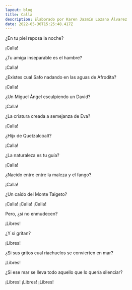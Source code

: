 ```yaml
---
layout: blog
title: Calla
description: Elaborado por Karen Jazmín Lozano Álvarez
date: 2022-05-30T15:25:48.417Z
---
```

¿En tu piel reposa la noche?

¡Calla!

¿Tu amiga inseparable es el hambre?

¡Calla!

¿Existes cual Safo nadando en las aguas de Afrodita?

¡Calla!

¿Un Miguel Ángel esculpiendo un David?

¡Calla!

¿La criatura creada a semejanza de Eva?

¡Calla!

¿Hijx de Quetzalcóalt?

¡Calla!

¿La naturaleza es tu guía?

¡Calla!

¿Nacido entre entre la maleza y el fango?

¡Calla!

¿Un caído del Monte Taigeto?

¡Calla! ¡Calla! ¡Calla!

Pero, ¿si no enmudecen?

¡Libres!

¿Y si gritan?

¡Libres!

¿Si sus gritos cual riachuelos se convierten en mar?

¡Libres!

¿Si ese mar se lleva todo aquello que lo quería silenciar?

¡Libres! ¡Libres! ¡Libres!